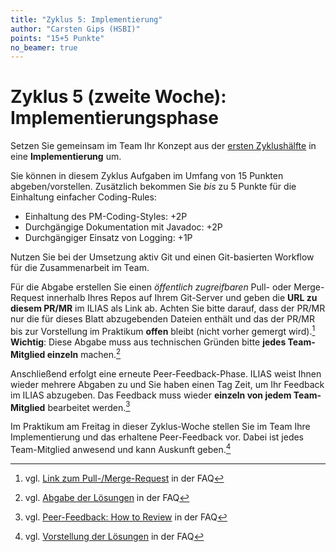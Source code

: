 ```yaml
---
title: "Zyklus 5: Implementierung"
author: "Carsten Gips (HSBI)"
points: "15+5 Punkte"
no_beamer: true
---
```



# Zyklus 5 (zweite Woche): Implementierungsphase

Setzen Sie gemeinsam im Team Ihr Konzept aus der
[ersten Zyklushälfte](b05a.md)
in eine **Implementierung** um.

Sie können in diesem Zyklus Aufgaben im Umfang von 15 Punkten abgeben/vorstellen.
Zusätzlich bekommen Sie _bis_ zu 5 Punkte für die Einhaltung einfacher Coding-Rules:

-   Einhaltung des PM-Coding-Styles: +2P
-   Durchgängige Dokumentation mit Javadoc: +2P
-   Durchgängiger Einsatz von Logging: +1P

Nutzen Sie bei der Umsetzung aktiv Git und einen Git-basierten Workflow für die
Zusammenarbeit im Team.

Für die Abgabe erstellen Sie einen _öffentlich zugreifbaren_ Pull- oder Merge-Request
innerhalb Ihres Repos auf Ihrem Git-Server und geben die **URL zu diesem PR/MR** im
ILIAS als Link ab. Achten Sie bitte darauf, dass der PR/MR nur die für dieses Blatt
abzugebenden Dateien enthält und das der PR/MR bis zur Vorstellung im Praktikum
**offen** bleibt (nicht vorher gemergt wird).[^5]  **Wichtig**: Diese Abgabe muss aus
technischen Gründen bitte **jedes Team-Mitglied einzeln** machen.[^2]

Anschließend erfolgt eine erneute Peer-Feedback-Phase. ILIAS weist Ihnen wieder
mehrere Abgaben zu und Sie haben einen Tag Zeit, um Ihr Feedback im ILIAS abzugeben.
Das Feedback muss wieder **einzeln von jedem Team-Mitglied** bearbeitet werden.[^3]

Im Praktikum am Freitag in dieser Zyklus-Woche stellen Sie im Team Ihre Implementierung
und das erhaltene Peer-Feedback vor. Dabei ist jedes Team-Mitglied anwesend und kann
Auskunft geben.[^4]


[^2]: vgl. [Abgabe der Lösungen](https://github.com/Programmiermethoden-CampusMinden/PM-Lecture/discussions/15) in der FAQ
[^3]: vgl. [Peer-Feedback: How to Review](https://github.com/Programmiermethoden-CampusMinden/PM-Lecture/discussions/16) in der FAQ
[^4]: vgl. [Vorstellung der Lösungen](https://github.com/Programmiermethoden-CampusMinden/PM-Lecture/discussions/17) in der FAQ
[^5]: vgl. [Link zum Pull-/Merge-Request](https://github.com/Programmiermethoden-CampusMinden/PM-Lecture/discussions/13) in der FAQ
